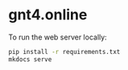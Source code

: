 # gnt4.online

To run the web server locally:

```bash
pip install -r requirements.txt
mkdocs serve
```
